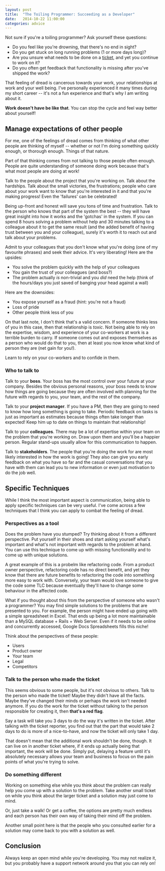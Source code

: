```yaml
---
layout: post
title:  "The Toiling Programmer: Succeeding as a Developer"
date:   2014-10-22 11:00:00
categories: advice
---
```


Not sure if you're a toiling programmer? Ask yourself these questions:

* Do you feel like you're drowning, that there's no end in sight?
* Do you get stuck on long running problems (1 or more days long)?
* Are you unsure what needs to be done on a [ticket](http://en.wikipedia.org/wiki/Issue_tracking_system#Issues), and yet you continue to work on it?
* Do you often get feedback that functionality is missing after you've shipped the work?

That feeling of dread is cancerous towards your work, your relationships at work and your well being. I've personally experienced it many times during my short career -- it's not a fun experience and that's why I am writing about it.

**Work doesn't have be like that**. You can stop the cycle and feel way better about yourself!

## Manage expectations of other people

For me, one of the feelings of dread comes from thinking of what other people are thinking of myself -- whether or not I'm doing something quickly enough, or thorough enough. Things of that nature.

Part of that thinking comes from not talking to those people often enough. People are quite understanding of someone doing work because that's what most people are doing at work!

Talk to the people about the project that you're working on. Talk about the hardships. Talk about the small victories, the frustrations; people who care about your work want to know that you're interested in it and that you're making progress! Even the 'failures' can be celebrated!

Being up-front and honest will save you tons of time and frustration. Talk to the person who knows that part of the system the best -- they will have great insight into how it works and the 'gotchas' in the system. If you can spend 8 hours solving a problem without help and 30 minutes talking to a colleague about it to get the same result (and the added benefit of having trust between you and your colleague), surely it's worth it to reach out and talk about your problems.

Admit to your colleagues that you don't know what you're doing (one of my favourite phrases) and seek their advice. It's very liberating! Here are the upsides:

* You solve the problem quickly with the help of your colleagues
* You gain the trust of your colleagues (and boss?)
* The problem actually *is* non-trivial and you *did* need the help (think of the hours/days you just saved of banging your head against a wall)

Here are the downsides:

* You expose yourself as a fraud (hint: you're not a fraud)
* Loss of pride
* Other people think less of you

On that last note, I don't think that's a valid concern. If someone thinks less of you in this case, then that relationship is *toxic*. Not being able to rely on the expertise, wisdom, and experience of your co-workers at work is a terrible burden to carry.  If someone comes out and exposes themselves as a person who would do that to you, then at least you now know what kind of person they are (net gain for you!).

Learn to rely on your co-workers and to confide in them.

### Who to talk to

Talk to your **boss**. Your boss has the most control over your future at your company. Besides the obvious personal reasons, your boss needs to know how things are going because they are often involved with planning for the future with regards to you, your team, and the rest of the company.

Talk to your **project manager**. If you have a PM, then they are going to need to know how long something is going to take. Periodic feedback on tasks is just as important as estimates because things often take longer than expected! Keep him up to date on things to maintain that relationship!

Talk to your **colleagues**. There may be a lot of expertise within your team on the problem that you're working on. Draw upon them and you'll be a happier person. Regular stand-ups usually allow for this communication to happen.

Talk to **stakeholders**.  The people that you're doing the work for are most likely interested in how the work is going! They also can give you early feedback on what you have so far and the casual conversations that you have with them can lead you to new information or even just motivation to do the job well.

## Specific Techniques

While I think the most important aspect is communication, being able to apply specific techniques can be very useful. I've come across a few techniques that I think you can apply to combat the feeling of dread.

### Perspectives as a tool

Does the problem have you stumped? Try thinking about it from a different perspective. Put yourself in their shoes and start asking yourself what's important and what's not important with regards to the problem at hand. You can use this technique to come up with missing functionality and to come up with unique solutions.

A great example of this is a probelm like refactoring code. From a product owner perspective, refactoring code has no direct benefit, and yet they know that there are future benefits to refactoring the code into something more easy to work with. Conversely, your team would love someone to give the code some TLC because eventually they'll have to change some behaviour in the affected code.

What if you thought about this from the perspective of someone who wasn't a programmer? You may find simple solutions to the problems that are presented to you. For example, the person might have ended up going with a simple spreadsheet in Excel. That ends up being a lot more maintainable than a MySQL database + Rails + Web Server. Even if it needs to be online and concurrently accessed, Google Docs Spreadsheets fills this niche!

Think about the perspectives of these people:

* Users
* Product owner
* Your team
* Legal
* Competitors

### Talk to the person who made the ticket

This seems obvious to some people, but it's not obvious to others. Talk to the person who made the ticket! Maybe they didn't have all the facts. Maybe they've changed their minds or perhaps the work isn't needed anymore. If you do the work for the ticket without talking to the person responsible for creating it, then **that's a red flag**.

Say a task will take you 3 days to do the way it's written in the ticket. After talking with the ticket reporter, you find out that the part that would take 2 days to do is more of a nice-to-have, and now the ticket will only take 1 day.

That doesn't mean that the additional work shouldn't be done, though. It can live on in another ticket where, if it ends up actually being that important, the work will be done. Simply put, delaying a feature until it's absolutely necessary allows your team and business to focus on the pain points of what you're trying to solve.

### Do something different

Working on something else while you think about the problem can really help you come up with a solution to the problem. Take another small ticket on while you think about the larger ticket and a solution may just come to mind.

Or, just take a walk! Or get a coffee, the options are pretty much endless and each person has their own way of taking their mind off the problem.

Another small point here is that the people who you consulted earlier for a solution may come back to you with a solution as well.

## Conclusion

Always keep an open mind while you're developing. You may not realize it, but you probably have a support network around you that you can rely on!

